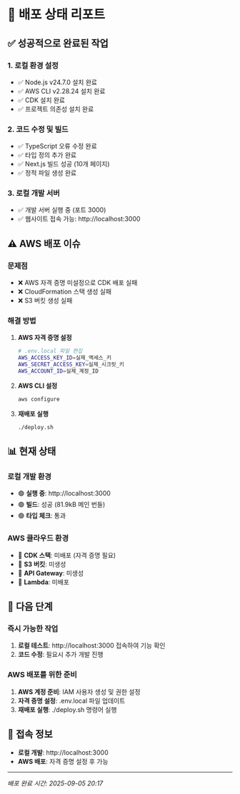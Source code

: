 # 🚀 배포 상태 리포트

## ✅ 성공적으로 완료된 작업

### 1. 로컬 환경 설정
- ✅ Node.js v24.7.0 설치 완료
- ✅ AWS CLI v2.28.24 설치 완료  
- ✅ CDK 설치 완료
- ✅ 프로젝트 의존성 설치 완료

### 2. 코드 수정 및 빌드
- ✅ TypeScript 오류 수정 완료
- ✅ 타입 정의 추가 완료
- ✅ Next.js 빌드 성공 (10개 페이지)
- ✅ 정적 파일 생성 완료

### 3. 로컬 개발 서버
- ✅ 개발 서버 실행 중 (포트 3000)
- ✅ 웹사이트 접속 가능: http://localhost:3000

## ⚠️ AWS 배포 이슈

### 문제점
- ❌ AWS 자격 증명 미설정으로 CDK 배포 실패
- ❌ CloudFormation 스택 생성 실패
- ❌ S3 버킷 생성 실패

### 해결 방법
1. **AWS 자격 증명 설정**
   ```bash
   # .env.local 파일 편집
   AWS_ACCESS_KEY_ID=실제_액세스_키
   AWS_SECRET_ACCESS_KEY=실제_시크릿_키
   AWS_ACCOUNT_ID=실제_계정_ID
   ```

2. **AWS CLI 설정**
   ```bash
   aws configure
   ```

3. **재배포 실행**
   ```bash
   ./deploy.sh
   ```

## 📊 현재 상태

### 로컬 개발 환경
- 🟢 **실행 중**: http://localhost:3000
- 🟢 **빌드**: 성공 (81.9kB 메인 번들)
- 🟢 **타입 체크**: 통과

### AWS 클라우드 환경  
- 🔴 **CDK 스택**: 미배포 (자격 증명 필요)
- 🔴 **S3 버킷**: 미생성
- 🔴 **API Gateway**: 미생성
- 🔴 **Lambda**: 미배포

## 🎯 다음 단계

### 즉시 가능한 작업
1. **로컬 테스트**: http://localhost:3000 접속하여 기능 확인
2. **코드 수정**: 필요시 추가 개발 진행

### AWS 배포를 위한 준비
1. **AWS 계정 준비**: IAM 사용자 생성 및 권한 설정
2. **자격 증명 설정**: .env.local 파일 업데이트
3. **재배포 실행**: ./deploy.sh 명령어 실행

## 📱 접속 정보

- **로컬 개발**: http://localhost:3000
- **AWS 배포**: 자격 증명 설정 후 가능

---
*배포 완료 시간: 2025-09-05 20:17*
